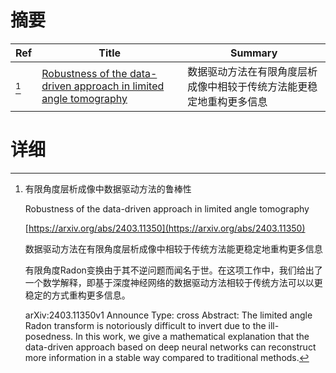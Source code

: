 # 摘要

| Ref | Title | Summary |
| --- | --- | --- |
| [^1] | [Robustness of the data-driven approach in limited angle tomography](https://arxiv.org/abs/2403.11350) | 数据驱动方法在有限角度层析成像中相较于传统方法能更稳定地重构更多信息 |

# 详细

[^1]: 有限角度层析成像中数据驱动方法的鲁棒性

    Robustness of the data-driven approach in limited angle tomography

    [https://arxiv.org/abs/2403.11350](https://arxiv.org/abs/2403.11350)

    数据驱动方法在有限角度层析成像中相较于传统方法能更稳定地重构更多信息

    

    有限角度Radon变换由于其不逆问题而闻名于世。在这项工作中，我们给出了一个数学解释，即基于深度神经网络的数据驱动方法相较于传统方法可以以更稳定的方式重构更多信息。

    arXiv:2403.11350v1 Announce Type: cross  Abstract: The limited angle Radon transform is notoriously difficult to invert due to the ill-posedness. In this work, we give a mathematical explanation that the data-driven approach based on deep neural networks can reconstruct more information in a stable way compared to traditional methods.
    

